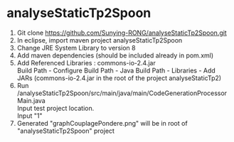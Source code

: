 # analyseStaticTp2Spoon
1. Git clone https://github.com/Sunying-RONG/analyseStaticTp2Spoon.git
2. In eclipse, import maven project analyseStaticTp2Spoon
3. Change JRE System Library to version 8
4. Add maven dependencies (should be included already in pom.xml)
5. Add Referenced Libraries : commons-io-2.4.jar  
Build Path - Configure Build Path - Java Build Path - Libraries - Add JARs
(commons-io-2.4.jar in the root of the project analyseStaticTp2)
6. Run /analyseStaticTp2Spoon/src/main/java/main/CodeGenerationProcessorMain.java  
Input test project location.  
Input "1"  
7. Generated "graphCouplagePondere.png" will be in root of "analyseStaticTp2Spoon" project
